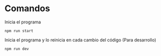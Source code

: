 # Comandos

Inicia el programa
```sh-session
npm run start
```

Inicia el programa y lo reinicia en cada cambio del código (Para desarrollo)
```sh-session
npm run dev
```
